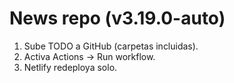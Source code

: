 # News repo (v3.19.0-auto)

1) Sube TODO a GitHub (carpetas incluidas).
2) Activa Actions → Run workflow.
3) Netlify redeploya solo.
